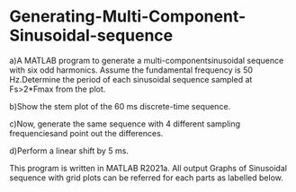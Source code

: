 # Generating-Multi-Component-Sinusoidal-sequence

a)A MATLAB program  to  generate a multi-componentsinusoidal  sequence with six odd harmonics. Assume the fundamental frequency is 50 Hz.Determine the period of each sinusoidal sequence sampled at Fs>2*Fmax from the plot. 

b)Show the stem plot of the 60 ms discrete-time sequence.

c)Now, generate the same sequence with 4 different sampling frequenciesand point out the differences.

d)Perform a linear shift by 5 ms.

This program is written in MATLAB R2021a. All output Graphs of Sinusoidal sequence with grid plots can be referred for each parts as labelled below.
